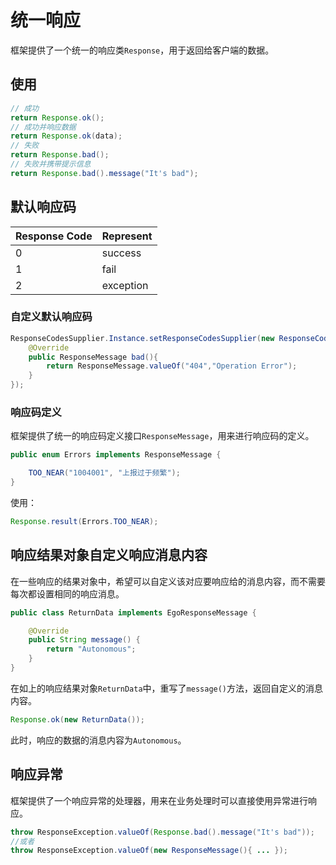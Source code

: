 # 统一响应

框架提供了一个统一的响应类`Response`，用于返回给客户端的数据。

## 使用

```java
// 成功
return Response.ok();
// 成功并响应数据
return Response.ok(data);
// 失败
return Response.bad();
// 失败并携带提示信息
return Response.bad().message("It's bad");
```

## 默认响应码

| Response Code | Represent |
|---------------|-----------|
| 0             | success   |
| 1             | fail      |
| 2             | exception 

### 自定义默认响应码

```java
ResponseCodesSupplier.Instance.setResponseCodesSupplier(new ResponseCodesSupplier(){
    @Override 
    public ResponseMessage bad(){
        return ResponseMessage.valueOf("404","Operation Error");
    }
});
```

### 响应码定义

框架提供了统一的响应码定义接口`ResponseMessage`，用来进行响应码的定义。

```java
public enum Errors implements ResponseMessage {

	TOO_NEAR("1004001", "上报过于频繁");
}
```

使用：

```java
Response.result(Errors.TOO_NEAR);
```

## 响应结果对象自定义响应消息内容

在一些响应的结果对象中，希望可以自定义该对应要响应给的消息内容，而不需要每次都设置相同的响应消息。

```java
public class ReturnData implements EgoResponseMessage {

	@Override
	public String message() {
		return "Autonomous";
	}
}
```

在如上的响应结果对象`ReturnData`中，重写了`message()`方法，返回自定义的消息内容。

```java
Response.ok(new ReturnData());
```

此时，响应的数据的消息内容为`Autonomous`。

## 响应异常

框架提供了一个响应异常的处理器，用来在业务处理时可以直接使用异常进行响应。

```java
throw ResponseException.valueOf(Response.bad().message("It's bad"));
//或者
throw ResponseException.valueOf(new ResponseMessage(){ ... });
```
